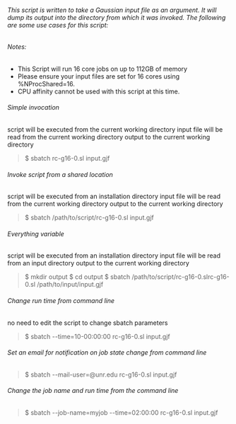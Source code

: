 ###### This script is written to take a Gaussian input file as an argument.  It will dump its output into the directory from which it was invoked.  The following are some use cases for this script:

###### Notes:
* This Script will run 16 core jobs on up to 112GB of memory
* Please ensure your input files are set for 16 cores using %NProcShared=16.
* CPU affinity cannot be used with this script at this time.


###### Simple invocation
script will be executed from the current working directory
input file will be read from the current working directory
output to the current working directory
> $ sbatch rc-g16-0.sl input.gjf

###### Invoke script from a shared location
script will be executed from an installation directory
input file will be read from the current working directory
output to the current working directory
> $ sbatch /path/to/script/rc-g16-0.sl input.gjf

###### Everything variable
script will be executed from an installation directory
input file will be read from an input directory
output to the current working directory
> $ mkdir output
> $ cd output
> $ sbatch /path/to/script/rc-g16-0.slrc-g16-0.sl /path/to/input/input.gjf

###### Change run time from command line
no need to edit the script to change sbatch parameters
> $ sbatch --time=10-00:00:00 rc-g16-0.sl input.gjf

###### Set an email for notification on job state change from command line
> $ sbatch --mail-user=<netid>@unr.edu rc-g16-0.sl input.gjf

###### Change the job name and run time from the command line
> $ sbatch --job-name=myjob --time=02:00:00 rc-g16-0.sl input.gjf

